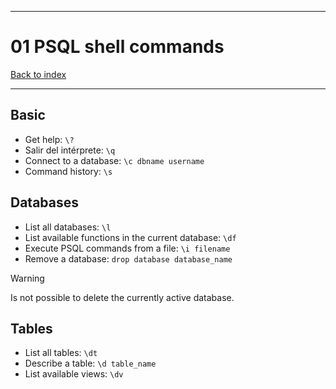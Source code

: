 
---
# 01 PSQL shell commands

[Back to index](../../README.md)

---
## Basic

- Get help: `\?`
- Salir del intérprete: `\q`
- Connect to a database: `\c dbname username`
- Command history: `\s`
## Databases
- List all databases: `\l`
- List available functions in the current database: `\df`
- Execute PSQL commands from a file: `\i filename`
- Remove a database: `drop database database_name`

> [!WARNING]
> Is not possible to delete the currently active database.
## Tables
- List all tables: `\dt`
- Describe a table: `\d table_name`
- List available views: `\dv`